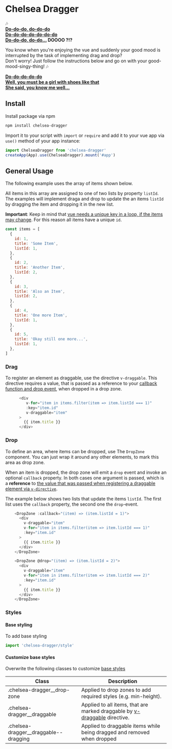 # Chelsea Dragger

🎶<br>
**[Do-do-do, do-do-do<br>
Do-do-do-do-do-do-do<br>
Do-do-do, do-do...](https://youtu.be/sEXHeTcxQy4?feature=shared&t=33) DOOOO ?!?**

You know when you're enjoying the vue and suddenly your good mood is interrupted by the task of implementing drag and drop?<br>
Don't worry!
Just follow the instructions below and go on with your good-mood-singy-thing! 🎶

**[Do-do-do-do-do<br>
Well, you must be a girl with shoes like that<br>
She said, you know me well...](https://youtu.be/sEXHeTcxQy4?feature=shared&t=55)**

## Install

Install package via npm

```sh
npm install chelsea-dragger
```

Import it to your script with `import` or `require` and add it to your vue app via `use()` method of your app instance:

```js
import ChelseaDragger from 'chelsea-dragger'
createApp(App).use(ChelseaDragger).mount('#app')
```

## General Usage

The following example uses the array of items shown below.

All items in this array are assigned to one of two lists by property `listId`.
The examples will implement draga and drop to update the an items `listId` by dragging the item and dropping it in the new list.

**Important**:
Keep in mind that [vue needs a unique key in a loop, if the items may change](https://vuejs.org/guide/essentials/list.html#maintaining-state-with-key).
For this reason all items have a unique `id`.

```js
const items = [
  {
    id: 1,
    title: 'Some Item',
    listId: 1,
  },
  {
    id: 2,
    title: 'Another Item',
    listId: 2,
  },
  {
    id: 3,
    title: 'Also an Item',
    listId: 2,
  },
  {
    id: 4,
    title: 'One more Item',
    listId: 1,
  },
  {
    id: 5,
    title: 'Okay still one more...',
    listId: 1,
  },
]
```

### Drag

To register an element as draggable, use the directive `v-draggable`.
This directive requires a value, that is passed as a reference to your [callback function and drop event](#drop), when dropped in a drop zone.

```js
      <div
         v-for="item in items.filter(item => item.listId === 1)"
         :key="item.id"
         v-draggable="item"
      >
        {{ item.title }}
      </div>
```

### Drop

To define an area, where items can be dropped, use The `DropZone` component.
You can just wrap it around any other elements, to mark this area as drop zone.

When an item is dropped, the drop zone will emit a `drop` event and invoke an optional `callback` property. In both cases one argument is passed, which is a **reference** to [the value that was passed when registering a draggable element via `v-directive`](#drag).

The example below shows two lists that update the items `listId`. The first list uses the `callback` property, the second one the `drop`-event.

```js
    <DropZone :callback="(item) => (item.listId = 1)">
      <div
        v-draggable="item"
        v-for="item in items.filter(item => item.listId === 1)"
        :key="item.id"
      >
        {{ item.title }}
      </div>
    </DropZone>

    <DropZone @drop="(item) => (item.listId = 2)">
      <div
        v-draggable="item"
        v-for="item in items.filter(item => item.listId === 2)"
        :key="item.id"
      >
        {{ item.title }}
      </div>
    </DropZone>
```

### Styles

#### Base styling

To add base styling

```js
import 'chelsea-dragger/style'
```

#### Customize base styles

Overwrite the following classes to customize [base styles](#add-base-styling)

| Class                                   | Description                                                                        |
| --------------------------------------- | ---------------------------------------------------------------------------------- |
| .chelsea-dragger\_\_drop-zone           | Applied to drop zones to add required styles (e.g. min-height).                    |
| .chelsea-dragger\_\_draggable           | Applied to all items, that are marked draggable by [v-draggable](#drag) directive. |
| .chelsea-dragger\_\_draggable--dragging | Applied to draggable items while being dragged and removed when dropped            |
